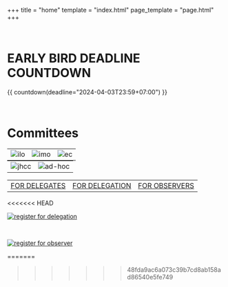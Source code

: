 +++
title = "home"
template = "index.html"
page_template = "page.html"
+++

<style>
div img {
  margin: 0 auto;
  width: 200px;
  height: auto;
}

table {
  margin: 0 auto;
}
</style>

<br />

# EARLY BIRD DEADLINE COUNTDOWN
{{ countdown(deadline="2024-04-03T23:59+07:00") }}

<br />

# Committees

||||
|---|---|---|
|![ilo](/ilo.png)|![imo](/imo.png)|![ec](/ec.png)|

|||
|---|---|
|![jhcc](/jhcc.png)|![ad-hoc](/adhoc.png)|

<br />

<table>
  <tr>
    <td>
      <a
        class="p-5 mx-2 text-xl rounded-3xl bg-hmun-white text-hmun-orange"
        href="/reg-for-delegate"
      >
        FOR DELEGATES
      </a>
    </td>
    <td>
      <a
        class="p-5 mx-2 text-xl rounded-3xl bg-hmun-white text-hmun-dark-blue"
        href="/reg-for-delegation"
      >
        FOR DELEGATION
      </a>
    </td>
    <td>
      <a
        class="p-5 mx-2 text-xl rounded-3xl bg-hmun-white text-hmun-dark-red"
        href="/reg-for-observer"
      >
        FOR OBSERVERS
      </a>
    </td>
  </tr>
</table>

<br />
<<<<<<< HEAD

[![register for delegation](/reg-delegations.png)](/reg-for-delegation)

<br />

[![register for observer](/nut-ob.png)](/reg-for-observer)

=======
>>>>>>> 48fda9ac6a073c39b7cd8ab158ad86540e5fe749
